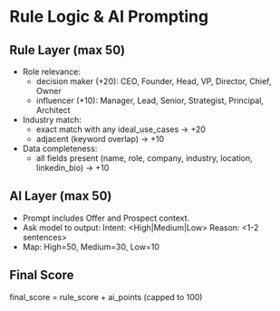 # Rule Logic & AI Prompting

## Rule Layer (max 50)
- Role relevance:
  - decision maker (+20): CEO, Founder, Head, VP, Director, Chief, Owner
  - influencer (+10): Manager, Lead, Senior, Strategist, Principal, Architect
- Industry match:
  - exact match with any ideal_use_cases -> +20
  - adjacent (keyword overlap) -> +10
- Data completeness:
  - all fields present (name, role, company, industry, location, linkedin_bio) -> +10

## AI Layer (max 50)
- Prompt includes Offer and Prospect context.
- Ask model to output:
  Intent: <High|Medium|Low>
  Reason: <1-2 sentences>
- Map: High=50, Medium=30, Low=10

## Final Score
final_score = rule_score + ai_points (capped to 100)
